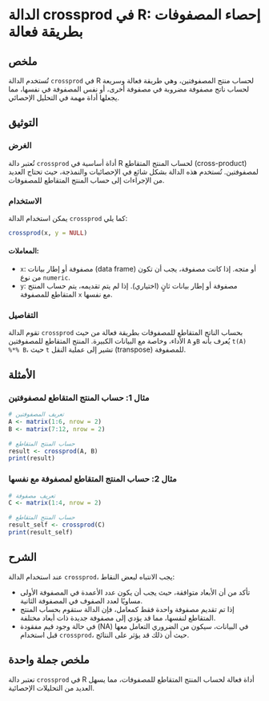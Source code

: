 <!--
Meta Description: # الدالة crossprod في R: إحصاء المصفوفات بطريقة فعالة ## ملخص تُستخدم الدالة `crossprod` في R لحساب منتج المصفوفتين، وهي طريقة فعالة وسريعة لحساب ناتج...
Meta Keywords: crossprod, المتقاطع, المنتج, مصفوفة, الدالة
-->

# الدالة crossprod في R: إحصاء المصفوفات بطريقة فعالة

## ملخص
تُستخدم الدالة `crossprod` في R لحساب منتج المصفوفتين، وهي طريقة فعالة وسريعة لحساب ناتج مصفوفة مضروبة في مصفوفة أخرى، أو نفس المصفوفة في نفسها، مما يجعلها أداة مهمة في التحليل الإحصائي.

## التوثيق
### الغرض
تُعتبر دالة `crossprod` أداة أساسية في R لحساب المنتج المتقاطع (cross-product) لمصفوفتين. تُستخدم هذه الدالة بشكل شائع في الإحصائيات والنمذجة، حيث تحتاج العديد من الإجراءات إلى حساب المنتج المتقاطع للمصفوفات.

### الاستخدام
يمكن استخدام الدالة `crossprod` كما يلي:
```R
crossprod(x, y = NULL)
```

#### المعاملات:
- `x`: مصفوفة أو إطار بيانات (data frame) أو متجه. إذا كانت مصفوفة، يجب أن تكون من نوع `numeric`.
- `y`: مصفوفة أو إطار بيانات ثانٍ (اختياري). إذا لم يتم تقديمه، يتم حساب المنتج المتقاطع للمصفوفة `x` مع نفسها.

### التفاصيل
تقوم الدالة `crossprod` بحساب الناتج المتقاطع للمصفوفات بطريقة فعالة من حيث الأداء، وخاصة مع البيانات الكبيرة. المنتج المتقاطع للمصفوفتين `A` و`B` يُعرف بأنه `t(A) %*% B`، حيث `t` تشير إلى عملية النقل (transpose) للمصفوفة.

## الأمثلة
### مثال 1: حساب المنتج المتقاطع لمصفوفتين
```R
# تعريف المصفوفتين
A <- matrix(1:6, nrow = 2)
B <- matrix(7:12, nrow = 2)

# حساب المنتج المتقاطع
result <- crossprod(A, B)
print(result)
```

### مثال 2: حساب المنتج المتقاطع لمصفوفة مع نفسها
```R
# تعريف مصفوفة
C <- matrix(1:4, nrow = 2)

# حساب المنتج المتقاطع
result_self <- crossprod(C)
print(result_self)
```

## الشرح
عند استخدام الدالة `crossprod`، يجب الانتباه لبعض النقاط:
- تأكد من أن الأبعاد متوافقة، حيث يجب أن يكون عدد الأعمدة في المصفوفة الأولى مساويًا لعدد الصفوف في المصفوفة الثانية.
- إذا تم تقديم مصفوفة واحدة فقط كمعامل، فإن الدالة ستقوم بحساب المنتج المتقاطع لنفسها، مما قد يؤدي إلى مصفوفة جديدة ذات أبعاد مختلفة.
- في حالة وجود قيم مفقودة (NA) في البيانات، سيكون من الضروري التعامل معها قبل استخدام `crossprod`، حيث أن ذلك قد يؤثر على النتائج.

## ملخص جملة واحدة
تعتبر دالة `crossprod` في R أداة فعالة لحساب المنتج المتقاطع للمصفوفات، مما يسهل العديد من التحليلات الإحصائية.